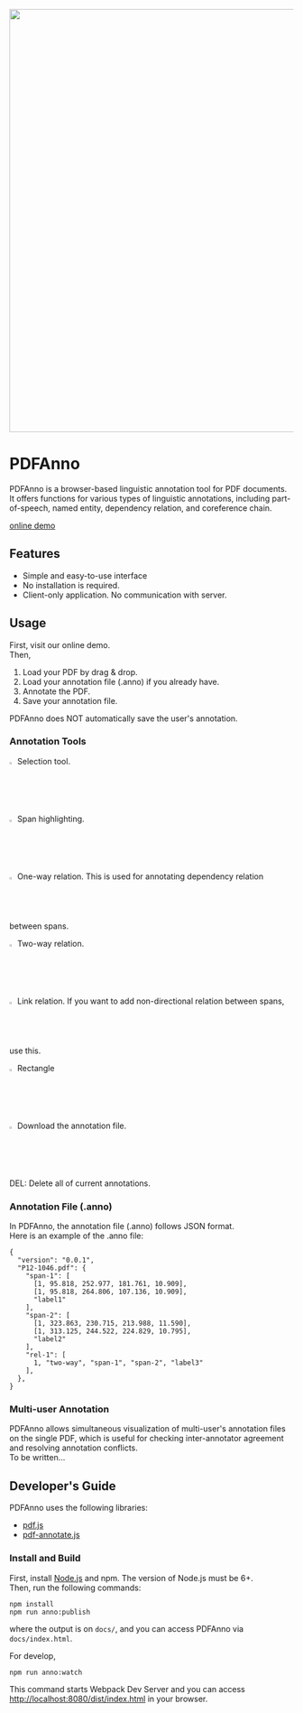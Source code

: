 <p align="center"><img src="https://github.com/paperai/pdfanno/blob/master/pdfanno.png" width="750"></p>

# PDFAnno
PDFAnno is a browser-based linguistic annotation tool for PDF documents.  
It offers functions for various types of linguistic annotations, including part-of-speech, named entity, dependency relation, and coreference chain.

[online demo](https://paperai.github.io/pdfanno/)

## Features
* Simple and easy-to-use interface
* No installation is required.
* Client-only application. No communication with server.

## Usage
First, visit our online demo.  
Then,

1. Load your PDF by drag & drop.
2. Load your annotation file (.anno) if you already have.
3. Annotate the PDF.
4. Save your annotation file.

PDFAnno does NOT automatically save the user's annotation.  

### Annotation Tools
<img src="https://github.com/paperai/pdfanno/blob/master/icons/fa-mouse-pointer.png" width="2%"> Selection tool.

<img src="https://github.com/paperai/pdfanno/blob/master/icons/fa-pencil.png" width="2%"> Span highlighting.

<img src="https://github.com/paperai/pdfanno/blob/master/icons/fa-long-arrow-right.png" width="2%"> One-way relation. This is used for annotating dependency relation between spans.

<img src="https://github.com/paperai/pdfanno/blob/master/icons/fa-arrows-h.png" width="2%"> Two-way relation.

<img src="https://github.com/paperai/pdfanno/blob/master/icons/fa-minus.png" width="2%"> Link relation. If you want to add non-directional relation between spans, use this.

<img src="https://github.com/paperai/pdfanno/blob/master/icons/fa-square-o.png" width="2%"> Rectangle

<img src="https://github.com/paperai/pdfanno/blob/master/icons/fa-download.png" width="2%"> Download the annotation file.

DEL: Delete all of current annotations.

### Annotation File (.anno)
In PDFAnno, the annotation file (.anno) follows JSON format.  
Here is an example of the .anno file:
```
{
  "version": "0.0.1",
  "P12-1046.pdf": {
    "span-1": [
      [1, 95.818, 252.977, 181.761, 10.909],
      [1, 95.818, 264.806, 107.136, 10.909],
      "label1"
    ],
    "span-2": [
      [1, 323.863, 230.715, 213.988, 11.590],
      [1, 313.125, 244.522, 224.829, 10.795],
      "label2"
    ],
    "rel-1": [
      1, "two-way", "span-1", "span-2", "label3"
    ],
  },
}
```

### Multi-user Annotation
PDFAnno allows simultaneous visualization of multi-user's annotation files on the single PDF, which is useful for checking inter-annotator agreement and resolving annotation conflicts.  
To be written...

## Developer's Guide
PDFAnno uses the following libraries:
* [pdf.js](https://github.com/mozilla/pdf.js)
* [pdf-annotate.js](https://github.com/instructure/pdf-annotate.js/)

### Install and Build
First, install [Node.js](https://nodejs.org/) and npm. The version of Node.js must be 6+.  
Then, run the following commands:
```
npm install
npm run anno:publish
```
where the output is on `docs/`, and you can access PDFAnno via `docs/index.html`.  

For develop,
```
npm run anno:watch
```
This command starts Webpack Dev Server and you can access  [http://localhost:8080/dist/index.html](http://localhost:8080/dist/index.html) in your browser.
